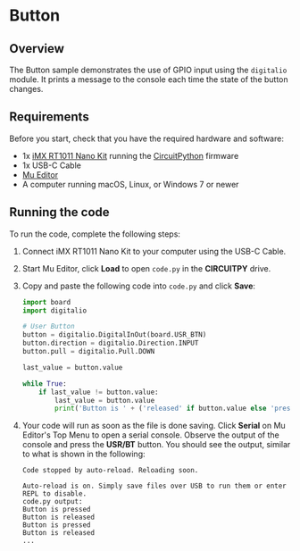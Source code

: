 # Button

## Overview

The Button sample demonstrates the use of GPIO input using the `digitalio` module. It prints a message to the console each time the state of the button changes.

## Requirements

Before you start, check that you have the required hardware and software:

- 1x [iMX RT1011 Nano Kit](https://makerdiary.com/products/imxrt1011-nanokit) running the [CircuitPython] firmware
- 1x USB-C Cable
- [Mu Editor]
- A computer running macOS, Linux, or Windows 7 or newer

## Running the code

To run the code, complete the following steps:

1. Connect iMX RT1011 Nano Kit to your computer using the USB-C Cable.
2. Start Mu Editor, click __Load__ to open `code.py` in the __CIRCUITPY__ drive.
3. Copy and paste the following code into `code.py` and click __Save__:

    ``` python linenums="1" title="CIRCUITPY/code.py"
	import board
	import digitalio

	# User Button
	button = digitalio.DigitalInOut(board.USR_BTN)
	button.direction = digitalio.Direction.INPUT
	button.pull = digitalio.Pull.DOWN

	last_value = button.value

	while True:
		if last_value != button.value:
			last_value = button.value
			print('Button is ' + ('released' if button.value else 'pressed'))
	
    ```

4. Your code will run as soon as the file is done saving. Click __Serial__ on Mu Editor's Top Menu to open a serial console. Observe the output of the console and press the __USR/BT__ button. You should see the output, similar to what is shown in the following:

    ``` { .bash .no-copy linenums="1"}
    Code stopped by auto-reload. Reloading soon.

    Auto-reload is on. Simply save files over USB to run them or enter REPL to disable.
    code.py output:
    Button is pressed
    Button is released
    Button is pressed
    Button is released
    ...
    ```

[Mu Editor]: ../getting-started.md#coding-with-mu-editor
[CircuitPython]: ../getting-started.md#installing-circuitpython
